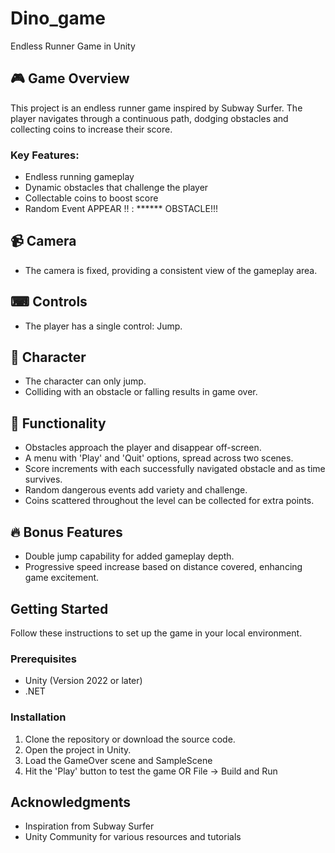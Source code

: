 # Dino_game

Endless Runner Game in Unity

## 🎮 Game Overview
This project is an endless runner game inspired by Subway Surfer. The player navigates through a continuous path, dodging obstacles and collecting coins to increase their score.

### Key Features:
- Endless running gameplay
- Dynamic obstacles that challenge the player
- Collectable coins to boost score
- Random Event APPEAR !! : ****** OBSTACLE!!!

## 📹 Camera
- The camera is fixed, providing a consistent view of the gameplay area.

## ⌨ Controls
- The player has a single control: Jump.

## 👾 Character
- The character can only jump.
- Colliding with an obstacle or falling results in game over.

## 📝 Functionality
- Obstacles approach the player and disappear off-screen.
- A menu with 'Play' and 'Quit' options, spread across two scenes.
- Score increments with each successfully navigated obstacle and as time survives.
- Random dangerous events add variety and challenge.
- Coins scattered throughout the level can be collected for extra points.

## 🔥 Bonus Features
- Double jump capability for added gameplay depth.
- Progressive speed increase based on distance covered, enhancing game excitement.

## Getting Started
Follow these instructions to set up the game in your local environment.

### Prerequisites
- Unity (Version 2022 or later)
- .NET

### Installation
1. Clone the repository or download the source code.
2. Open the project in Unity.
3. Load the GameOver scene and SampleScene
4. Hit the 'Play' button to test the game OR File -> Build and Run

## Acknowledgments
- Inspiration from Subway Surfer
- Unity Community for various resources and tutorials
